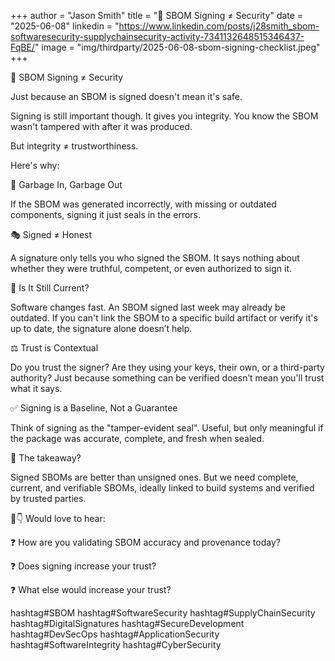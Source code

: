 +++
author = "Jason Smith"
title = "🔏 SBOM Signing ≠ Security"
date = "2025-06-08"
linkedin = "https://www.linkedin.com/posts/j28smith_sbom-softwaresecurity-supplychainsecurity-activity-7341132648515346437-FqBE/"
image = "img/thirdparty/2025-06-08-sbom-signing-checklist.jpeg"
+++

🔏 SBOM Signing ≠ Security

Just because an SBOM is signed doesn't mean it's safe.

Signing is still important though. It gives you integrity. You know the SBOM wasn't tampered with after it was produced.

But integrity ≠ trustworthiness.

Here's why:

🧱 Garbage In, Garbage Out

If the SBOM was generated incorrectly, with missing or outdated components, signing it just seals in the errors.

🎭 Signed ≠ Honest

A signature only tells you who signed the SBOM. It says nothing about whether they were truthful, competent, or even authorized to sign it.

📅 Is It Still Current?

Software changes fast. An SBOM signed last week may already be outdated. If you can't link the SBOM to a specific build artifact or verify it's up to date, the signature alone doesn’t help.

⚖️ Trust is Contextual

Do you trust the signer? Are they using your keys, their own, or a third-party authority? Just because something can be verified doesn’t mean you'll trust what it says.

✅ Signing is a Baseline, Not a Guarantee

Think of signing as the "tamper-evident seal". Useful, but only meaningful if the package was accurate, complete, and fresh when sealed.

🤔 The takeaway?

Signed SBOMs are better than unsigned ones. But we need complete, current, and verifiable SBOMs, ideally linked to build systems and verified by trusted parties.

💬👇 Would love to hear: 

❓ How are you validating SBOM accuracy and provenance today?

❓ Does signing increase your trust?

❓ What else would increase your trust?

hashtag#SBOM hashtag#SoftwareSecurity hashtag#SupplyChainSecurity hashtag#DigitalSignatures hashtag#SecureDevelopment hashtag#DevSecOps hashtag#ApplicationSecurity hashtag#SoftwareIntegrity hashtag#CyberSecurity
